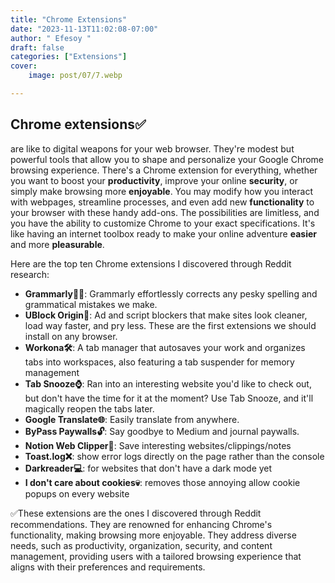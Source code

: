 ```yaml
---
title: "Chrome Extensions"
date: "2023-11-13T11:02:08-07:00"
author: " Efesoy "
draft: false
categories: ["Extensions"]
cover:
    image: post/07/7.webp

---
```

## Chrome extensions✅
 are like to digital weapons for your web browser. They're modest but powerful tools that allow you to shape and personalize your Google Chrome browsing experience. There's a Chrome extension for everything, whether you want to boost your **productivity**, improve your online **security**, or simply make browsing more **enjoyable**. You may modify how you interact with webpages, streamline processes, and even add new **functionality** to your browser with these handy add-ons. The possibilities are limitless, and you have the ability to customize Chrome to your exact specifications. It's like having an internet toolbox ready to make your online adventure **easier** and more **pleasurable**.

Here are the top ten Chrome extensions I discovered through Reddit research:
- **Grammarly✍🏻**: Grammarly effortlessly corrects any pesky spelling and grammatical mistakes we make.
- **UBlock Origin🛑**: Ad and script blockers that make sites look cleaner, load way faster, and pry less. These are the first extensions we should install on any browser.
- **Workona🛠️**: A tab manager that autosaves your work and organizes tabs into workspaces, also featuring a tab suspender for memory management
- **Tab Snooze⌚**: Ran into an interesting website you'd like to check out, but don't have the time for it at the moment? Use Tab Snooze, and it'll magically reopen the tabs later.
- **Google Translate🌐**: Easily translate from anywhere.
- **ByPass Paywalls🔓**: Say goodbye to Medium and journal paywalls.
- **Notion Web Clipper📎**: Save interesting websites/clippings/notes
- **Toast.log❌**: show error logs directly on the page rather than the console
- **Darkreader💻**: for websites that don't have a dark mode yet
- **I don't care about cookies💀**: removes those annoying allow cookie popups on every website

✅These extensions are the ones I discovered through Reddit recommendations. They are renowned for enhancing Chrome's functionality, making browsing more enjoyable. They address diverse needs, such as productivity, organization, security, and content management, providing users with a tailored browsing experience that aligns with their preferences and requirements.





